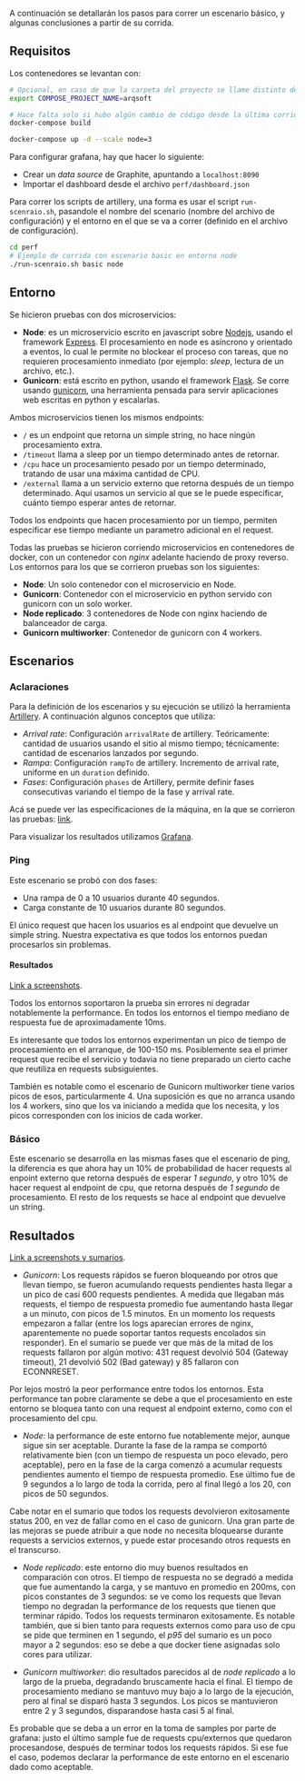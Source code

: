 A continuación se detallarán los pasos para correr un escenario básico, y algunas conclusiones a partir de su corrida.

## Requisitos

Los contenedores se levantan con:

```bash
# Opcional, en caso de que la carpeta del proyecto se llame distinto de arqsoft
export COMPOSE_PROJECT_NAME=arqsoft

# Hace falta solo si hubo algún cambio de código desde la última corrida
docker-compose build

docker-compose up -d --scale node=3
```

Para configurar grafana, hay que hacer lo siguiente:

 - Crear un *data source* de Graphite, apuntando a `localhost:8090`
 - Importar el dashboard desde el archivo `perf/dashboard.json`

Para correr los scripts de artillery, una forma es usar el script `run-scenraio.sh`, pasandole el nombre del scenario (nombre del archivo de configuración) y el entorno en el que se va a correr (definido en el archivo de configuración).

```bash
cd perf
# Ejemplo de corrida con escenario basic en entorno node
./run-scenraio.sh basic node
```

## Entorno

Se hicieron pruebas con dos microservicios:

 - **Node**: es un microservicio escrito en javascript sobre [Nodejs](https://nodejs.org/en/), usando el framework [Express](https://expressjs.com/). El procesamiento en node es asíncrono y orientado a eventos, lo cual le permite no blockear el proceso con tareas, que no requieren procesamiento inmediato (por ejemplo: *sleep*, lectura de un archivo, etc.).
 - **Gunicorn**: está escrito en python, usando el framework [Flask](http://flask.pocoo.org/). Se corre usando [gunicorn](https://gunicorn.org/), una herramienta pensada para servir aplicaciones web escritas en python y escalarlas.

Ambos microservicios tienen los mismos endpoints:

 - `/` es un endpoint que retorna un simple string, no hace ningún procesamiento extra.
 - `/timeout` llama a sleep por un tiempo determinado antes de retornar.
 - `/cpu` hace un procesamiento pesado por un tiempo determinado, tratando de usar una máxima cantidad de CPU.
 - `/external` llama a un servicio externo que retorna después de un tiempo determinado. Aquí usamos un servicio al que se le puede especificar, cuánto tiempo esperar antes de retornar.

Todos los endpoints que hacen procesamiento por un tiempo, permiten especificar ese tiempo mediante un parametro adicional en el request.

Todas las pruebas se hicieron corriendo microservicios en contenedores de docker, con un contenedor con *nginx* adelante haciendo de proxy reverso. Los entornos para los que se corrieron pruebas son los siguientes:

 - **Node**: Un solo contenedor con el microservicio en Node.
 - **Gunicorn**: Contenedor con el microservicio en python servido con gunicorn con un solo worker.
 - **Node replicado**: 3 contenedores de Node con nginx haciendo de balanceador de carga.
 - **Gunicorn multiworker**: Contenedor de gunicorn con 4 workers.

## Escenarios

### Aclaraciones

Para la definición de los escenarios y su ejecución se utilizó la herramienta [Artillery](https://artillery.io/). A continuación algunos conceptos que utiliza:

 - *Arrival rate*: Configuración `arrivalRate` de artillery. Teóricamente: cantidad de usuarios usando el sitio al mismo tiempo; técnicamente: cantidad de escenarios lanzados por segundo.
 - *Rampa*:  Configuración `rampTo` de artillery. Incremento de arrival rate, uniforme en un `duration` definido.
 - *Fases*: Configuración `phases` de Artillery, permite definir fases consecutivas variando el tiempo de la fase y arrival rate.

 Acá se puede ver las especificaciones de la máquina, en la que se corrieron las pruebas: [link](scenario_results.md#resultados-de-las-corridas).

 Para visualizar los resultados utilizamos [Grafana](https://grafana.com/).

### Ping

Este escenario se probó con dos fases:

 - Una rampa de 0 a 10 usuarios durante 40 segundos.
 - Carga constante de 10 usuarios durante 80 segundos.

El único request que hacen los usuarios es al endpoint que devuelve un simple string. Nuestra expectativa es que todos los entornos puedan procesarlos sin problemas.

#### Resultados

[Link a screenshots](scenario_results.md#ping).

Todos los entornos soportaron la prueba sin errores ni degradar notablemente la performance. En todos los entornos el tiempo mediano de respuesta fue de aproximadamente 10ms.

Es interesante que todos los entornos experimentan un pico de tiempo de procesamiento en el arranque, de 100-150 ms. Posiblemente sea el primer request que recibe el servicio y todavia no tiene preparado un cierto cache que reutiliza en requests subsiguientes.

También es notable como el escenario de Gunicorn multiworker tiene varios picos de esos, particularmente 4. Una suposición es que no arranca usando los 4 workers, sino que los va iniciando a medida que los necesita, y los picos corresponden con los inicios de cada worker.

### Básico

Este escenario se desarrolla en las mismas fases que el escenario de ping, la diferencia es que ahora hay un 10% de probabilidad de hacer requests al enpoint externo que retorna después de esperar *1 segundo*, y otro 10% de hacer request al endpoint de cpu, que retorna después de *1 segundo* de procesamiento. El resto de los requests se hace al endpoint que devuelve un string.


## Resultados

[Link a screenshots y sumarios](scenario_results.md#escenario-basico).

 - *Gunicorn*: Los requests rápidos se fueron bloqueando por otros que llevan tiempo, se fueron acumulando requests pendientes hasta llegar a un pico de casi 600 requests pendientes. A medida que llegaban más requests, el tiempo de respuesta promedio fue aumentando hasta llegar a un minuto, con picos de 1.5 minutos. En un momento los requests empezaron a fallar (entre los logs aparecian errores de nginx, aparentemente no puede soportar tantos requests encolados sin responder). En el sumario se puede ver que más de la mitad de los requests fallaron por algún motivo: 431 request devolvió 504 (Gateway timeout), 21 devolvió 502 (Bad gateway) y 85 fallaron con ECONNRESET.

 Por lejos mostró la peor performance entre todos los entornos. Esta performance tan pobre claramente se debe a que el procesamiento en este entorno se bloquea tanto con una request al endpoint externo, como con el procesamiento del cpu.

 - *Node*: la performance de este entorno fue notablemente mejor, aunque sigue sin ser aceptable. Durante la fase de la rampa se comportó relativamente bien (con un tiempo de respuesta un poco elevado, pero aceptable), pero en la fase de la carga comenzó a acumular requests pendientes aumento el tiempo de respuesta promedio. Ese último fue de 9 segundos a lo largo de toda la corrida, pero al final llegó a los 20, con picos de 50 segundos.

 Cabe notar en el sumario que todos los requests devolvieron exitosamente status 200, en vez de fallar como en el caso de gunicorn. Una gran parte de las mejoras se puede atribuir a que node no necesita bloquearse durante requests a servicios externos, y puede estar procesando otros requests en el transcurso.

 - *Node replicado*: este entorno dio muy buenos resultados en comparación con otros. El tiempo de respuesta no se degradó a medida que fue aumentando la carga, y se mantuvo en promedio en 200ms, con picos constantes de 3 segundos: se ve como los requests que llevan tiempo no degradan la performance de los requests que tienen que terminar rápido. Todos los requests terminaron exitosamente. Es notable también, que si bien tanto para requests externos como para uso de cpu se pide que terminen en 1 segundo, el *p95* del sumario es un poco mayor a 2 segundos: eso se debe a que docker tiene asignadas solo cores para utilizar.

 - *Gunicorn multiworker*: dio resultados parecidos al de *node replicado* a lo largo de la prueba, degradando bruscamente hacia el final. El tiempo de procesamiento mediano se mantuvo muy bajo a lo largo de la ejecución, pero al final se disparó hasta 3 segundos. Los picos se mantuvieron entre 2 y 3 segundos, disparandose hasta casi 5 al final.

 Es probable que se deba a un error en la toma de samples por parte de grafana: justo el último sample fue de requests cpu/externos que quedaron procesandose, después de terminar todos los requests rápidos. Si ese fue el caso, podemos declarar la performance de este entorno en el escenario dado como aceptable.
